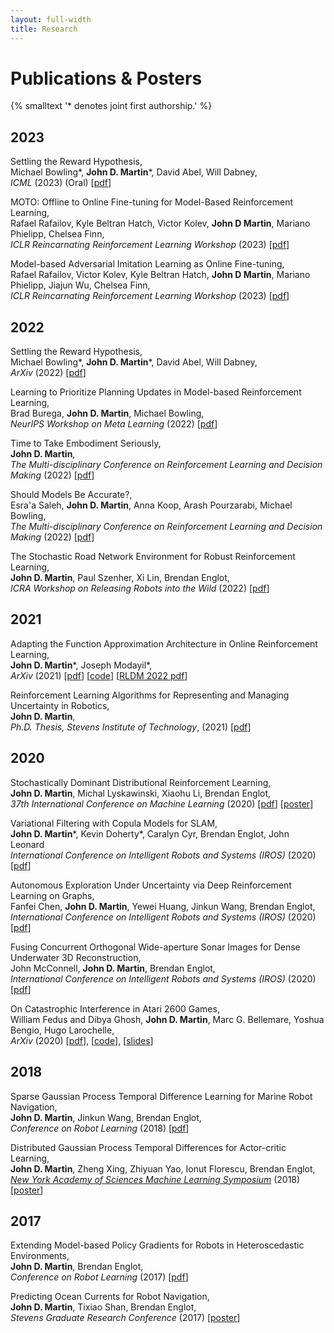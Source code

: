 ```yaml
---
layout: full-width
title: Research
---
```

# Publications & Posters

{% smalltext '\* denotes joint first authorship.' %}

## 2023
Settling the Reward Hypothesis,  
Michael Bowling\*, **John D. Martin**\*, David Abel, Will Dabney,  
*ICML* (2023) (Oral) [[pdf](https://arxiv.org/pdf/2212.10420.pdf)] 


MOTO: Offline to Online Fine-tuning for Model-Based Reinforcement Learning,  
Rafael Rafailov, Kyle Beltran Hatch, Victor Kolev, **John D Martin**, Mariano Phielipp, Chelsea Finn,  
*ICLR Reincarnating Reinforcement Learning Workshop* (2023) [[pdf](https://openreview.net/pdf?id=cH8XVu9hUV)]


Model-based Adversarial Imitation Learning as Online Fine-tuning,  
Rafael Rafailov, Victor Kolev, Kyle Beltran Hatch, **John D Martin**, Mariano Phielipp, Jiajun Wu, Chelsea Finn,  
*ICLR Reincarnating Reinforcement Learning Workshop* (2023) [[pdf](https://openreview.net/pdf?id=QPajRB7ISyB)]


## 2022
Settling the Reward Hypothesis,  
Michael Bowling\*, **John D. Martin**\*, David Abel, Will Dabney,  
*ArXiv* (2022) [[pdf](https://arxiv.org/pdf/2212.10420.pdf)]


Learning to Prioritize Planning Updates in Model-based Reinforcement Learning,  
Brad Burega, **John D. Martin**, Michael Bowling,  
*NeurIPS Workshop on Meta Learning* (2022) [[pdf](https://openreview.net/pdf?id=uR7ePjeB6z)]


Time to Take Embodiment Seriously,  
**John D. Martin**,  
*The Multi-disciplinary Conference on Reinforcement Learning and Decision Making* (2022) [[pdf](/assets/papers/2022_rldm_agency_workshop.pdf)]


Should Models Be Accurate?,  
Esra'a Saleh, **John D. Martin**, Anna Koop, Arash Pourzarabi, Michael Bowling,  
*The Multi-disciplinary Conference on Reinforcement Learning and Decision Making* (2022) [[pdf](https://arxiv.org/pdf/2205.10736.pdf)]


The Stochastic Road Network Environment for Robust Reinforcement Learning,  
**John D. Martin**, Paul Szenher, Xi Lin, Brendan Englot,   
*ICRA Workshop on Releasing Robots into the Wild* (2022) [[pdf](/assets/papers/2022_icra_workshop_srn.pdf)]

## 2021

Adapting the Function Approximation Architecture in Online Reinforcement Learning,  
**John D. Martin**\*,  Joseph Modayil\*,  
*ArXiv* (2021) [[pdf](https://arxiv.org/pdf/2106.09776)] [[code](https://github.com/jdmartin86/frogseye)] [[RLDM 2022 pdf](/assets/papers/2022_rldm_frogs_eye.pdf)]

Reinforcement Learning Algorithms for Representing and Managing Uncertainty in Robotics,  
**John D. Martin**,  
*Ph.D. Thesis, Stevens Institute of Technology*, (2021) [[pdf](/assets/papers/2021_dissertation.pdf)]

## 2020
Stochastically Dominant Distributional Reinforcement Learning,  
**John D. Martin**,  Michal Lyskawinski, Xiaohu Li, Brendan Englot,  
*37th International Conference on Machine Learning* (2020) [[pdf](https://arxiv.org/abs/1905.07318)] [[poster](/assets/posters/2020-martin_etal-poster.pdf)]

Variational Filtering with Copula Models for SLAM,  
**John D. Martin**\*, Kevin Doherty\*, Caralyn Cyr, Brendan Englot, John Leonard  
*International Conference on Intelligent Robots and Systems (IROS)* (2020) [[pdf](https://arxiv.org/pdf/2008.00504.pdf)]

Autonomous Exploration Under Uncertainty via Deep Reinforcement Learning on Graphs,  
Fanfei Chen, **John D. Martin**, Yewei Huang, Jinkun Wang, Brendan Englot,  
*International Conference on Intelligent Robots and Systems (IROS)* (2020) [[pdf](https://arxiv.org/pdf/2007.12640.pdf)]

Fusing Concurrent Orthogonal Wide-aperture Sonar Images for Dense Underwater 3D Reconstruction,  
John McConnell, **John D. Martin**, Brendan Englot,  
*International Conference on Intelligent Robots and Systems (IROS)* (2020) [[pdf](https://arxiv.org/pdf/2007.10407.pdf)]

On Catastrophic Interference in Atari 2600 Games,  
William Fedus and Dibya Ghosh, **John D. Martin**, Marc G. Bellemare, Yoshua Bengio, Hugo Larochelle,  
*ArXiv* (2020) [[pdf](https://arxiv.org/abs/2002.12499)], [[code](https://github.com/google-research/google-research/tree/master/memento)], [[slides](https://slideslive.com/38924023/memento-further-progress-through-forgetting)]   

## 2018
Sparse Gaussian Process Temporal Difference Learning for Marine Robot Navigation,  
**John D. Martin**, Jinkun Wang, Brendan Englot,  
*Conference on Robot Learning* (2018) [[pdf](http://proceedings.mlr.press/v87/martin18a/martin18a.pdf)]

Distributed Gaussian Process Temporal Differences for Actor-critic Learning,  
**John D. Martin**, Zheng Xing, Zhiyuan Yao, Ionut Florescu, Brendan Englot,  
[*New York Academy of Sciences Machine Learning Symposium*](https://www.nyas.org/events/2018/12th-annual-machine-learning-symposium/?tab=description) (2018) [[poster](/assets/posters/2018-martin_xing_florescu_englot-nyas_mls_poster.pdf)]

## 2017
Extending Model-based Policy Gradients for Robots in Heteroscedastic Environments,  
**John D. Martin**, Brendan Englot,  
*Conference on Robot Learning* (2017) [[pdf](http://proceedings.mlr.press/v78/martin17a/martin17a.pdf)]

Predicting Ocean Currents for Robot Navigation,  
**John D. Martin**, Tixiao Shan, Brendan Englot,  
*Stevens Graduate Research Conference* (2017) [[poster](/assets/posters/2017-martin_shan_englot-predicting_ocean_currents_for_robot_navigation.pdf)]

